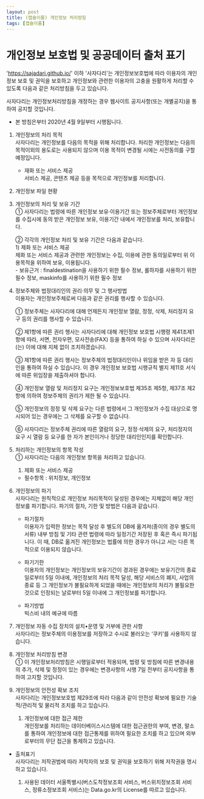 ```yaml
---
layout: post
title: (캡슐이름) 개인정보 처리방침
tags: [캡슐이름]
---
```


# 개인정보 보호법 및 공공데이터 출처 표기

'https://sajadari.github.io/' 이하 '사자다리'는 개인정보보호법에 따라 이용자의 개인정보 보호 및 권익을 보호하고 개인정보와 관련한 이용자의 고충을 원활하게 처리할 수 있도록 다음과 같은 처리방침을 두고 있습니다.  
  
사자다리는 개인정보처리방침을 개정하는 경우 웹사이트 공지사항(또는 개별공지)을 통하여 공지할 것입니다.  
  
* 본 방침은부터 2020년 4월 9일부터 시행됩니다.  
  
  
1. 개인정보의 처리 목적  
    사자다리는 개인정보를 다음의 목적을 위해 처리합니다. 처리한 개인정보는 다음의 목적이외의 용도로는 사용되지 않으며 이용 목적이 변경될 시에는 사전동의를 구할 예정입니다.  

    + 재화 또는 서비스 제공  
    서비스 제공, 콘텐츠 제공 등을 목적으로 개인정보를 처리합니다.  

2. 개인정보 파일 현황  

3. 개인정보의 처리 및 보유 기간  
    ① 사자다리는 법령에 따른 개인정보 보유·이용기간 또는 정보주체로부터 개인정보를 수집시에 동의 받은 개인정보 보유, 이용기간 내에서 개인정보를 처리, 보유합니다.  

    ② 각각의 개인정보 처리 및 보유 기간은 다음과 같습니다.  
        1) 제화 또는 서비스 제공   
        제화 또는 서비스 제공과 관련한 개인정보는 수집, 이용에 관한 동의일로부터 위 이용목적을 위하여 보유, 이용됩니다.  
        - 보유근거 : finaldestination을 사용하기 위한 필수 정보, 롤하자를 사용하기 위한 필수 정보, maskinfo를 사용하기 위한 필수 정보  <!-- 보유근거 기재 -->

4. 정보주체와 법정대리인의 권리·의무 및 그 행사방법   
    이용자는 개인정보주체로써 다음과 같은 권리를 행사할 수 있습니다.  

    ① 정보주체는 사자다리에 대해 언제든지 개인정보 열람, 정정, 삭제, 처리정지 요구 등의 권리를 행사할 수 있습니다.   

    ② 제1항에 따른 권리 행사는 사자다리에 대해 개인정보 보호법 시행령 제41조제1항에 따라, 서면, 전자우편, 모사전송(FAX) 등을 통하여 하실 수 있으며 사자다리은(는) 이에 대해 지체 없이 조치하겠습니다.  

    ③ 제1항에 따른 권리 행사는 정보주체의 법정대리인이나 위임을 받은 자 등 대리인을 통하여 하실 수 있습니다. 이 경우 개인정보 보호법 시행규칙 별지 제11호 서식에 따른 위임장을 제출하셔야 합니다.  

    ④ 개인정보 열람 및 처리정지 요구는 개인정보보호법 제35조 제5항, 제37조 제2항에 의하여 정보주체의 권리가 제한 될 수 있습니다.  

    ⑤ 개인정보의 정정 및 삭제 요구는 다른 법령에서 그 개인정보가 수집 대상으로 명시되어 있는 경우에는 그 삭제를 요구할 수 없습니다.  

    ⑥ 사자다리는 정보주체 권리에 따른 열람의 요구, 정정·삭제의 요구, 처리정지의 요구 시 열람 등 요구를 한 자가 본인이거나 정당한 대리인인지를 확인합니다.  

5. 처리하는 개인정보의 항목 작성   
    ① 사자다리는 다음의 개인정보 항목을 처리하고 있습니다.  

    1) 제화 또는 서비스 제공  
    - 필수항목 : 위치정보, 개인정보   <!-- 선택항목이 있다면 기재 -->

6. 개인정보의 파기  
    사자다리는 원칙적으로 개인정보 처리목적이 달성된 경우에는 지체없이 해당 개인정보를 파기합니다. 파기의 절차, 기한 및 방법은 다음과 같습니다.  

    - 파기절차  
    이용자가 입력한 정보는 목적 달성 후 별도의 DB에 옮겨져(종이의 경우 별도의 서류) 내부 방침 및 기타 관련 법령에 따라 일정기간 저장된 후 혹은 즉시 파기됩니다. 이 때, DB로 옮겨진 개인정보는 법률에 의한 경우가 아니고 서는 다른 목적으로 이용되지 않습니다.  

    - 파기기한  
    이용자의 개인정보는 개인정보의 보유기간이 경과된 경우에는 보유기간의 종료일로부터 5일 이내에, 개인정보의 처리 목적 달성, 해당 서비스의 폐지, 사업의 종료 등 그 개인정보가 불필요하게 되었을 때에는 개인정보의 처리가 불필요한 것으로 인정되는 날로부터 5일 이내에 그 개인정보를 파기합니다.  

    - 파기방법  
    빅스비 내의 예규에 따름  

7. 개인정보 자동 수집 장치의 설치•운영 및 거부에 관한 사항  
    사자다리는 정보주체의 이용정보를 저장하고 수시로 불러오는 ‘쿠키’를 사용하지 않습니다.  

8. 개인정보 처리방침 변경  
    ① 이 개인정보처리방침은 시행일로부터 적용되며, 법령 및 방침에 따른 변경내용의 추가, 삭제 및 정정이 있는 경우에는 변경사항의 시행 7일 전부터 공지사항을 통하여 고지할 것입니다.  
  
9. 개인정보의 안전성 확보 조치  
    사자다리는 개인정보보호법 제29조에 따라 다음과 같이 안전성 확보에 필요한 기술적/관리적 및 물리적 조치를 하고 있습니다.  
    1) 개인정보에 대한 접근 제한  
    개인정보를 처리하는 데이터베이스시스템에 대한 접근권한의 부여, 변경, 말소를 통하여 개인정보에 대한 접근통제를 위하여 필요한 조치를 하고 있으며 외부로부터의 무단 접근을 통제하고 있습니다.  
  
  
* 출처표기  
    사자다리는 저작권법에 따라 저작자의 보호 및 권익을 보호하기 위해 저작권을 명시하고 있습니다.  
  
    1. 사용된 데이터 서울특별시(버스도착정보조회 서비스, 버스위치정보조회 서비스, 정류소정보조회 서비스)는 Data.go.kr의 License를 따르고 있습니다.    <!-- 사용한 API에 대해 기재 -->